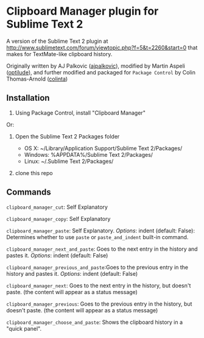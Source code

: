 Clipboard Manager plugin for Sublime Text 2
===========================================

A version of the Sublime Text 2 plugin at <http://www.sublimetext.com/forum/viewtopic.php?f=5&t=2260&start=0> that makes for TextMate-like clipboard history.

Originally written by AJ Palkovic ([ajpalkovic](https://github.com/ajpalkovic/SublimePlugins)), modified by Martin Aspeli ([optilude](https://gist.github.com/1132507)), and further modified and packaged for `Package Control` by Colin Thomas-Arnold ([colinta](https://github.com/colinta/SublimeClipboardManager))

Installation
------------

1. Using Package Control, install "Clipboard Manager"

Or:

1. Open the Sublime Text 2 Packages folder

    - OS X: ~/Library/Application Support/Sublime Text 2/Packages/
    - Windows: %APPDATA%/Sublime Text 2/Packages/
    - Linux: ~/.Sublime Text 2/Packages/

2. clone this repo

Commands
--------

`clipboard_manager_cut`: Self Explanatory

`clipboard_manager_copy`: Self Explanatory

`clipboard_manager_paste`: Self Explanatory. *Options*: indent (default: False): Determines whether to use `paste` or `paste_and_indent` built-in command.

`clipboard_manager_next_and_paste`: Goes to the next entry in the history and pastes it. *Options*: indent (default: False)

`clipboard_manager_previous_and_paste`:Goes to the previous entry in the history and pastes it. *Options*: indent (default: False)

`clipboard_manager_next`: Goes to the next entry in the history, but doesn't paste.  (the content will appear as a status message)

`clipboard_manager_previous`: Goes to the previous entry in the history, but doesn't paste.  (the content will appear as a status message)

`clipboard_manager_choose_and_paste`: Shows the clipboard history in a "quick panel".
